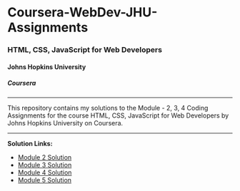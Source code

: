 # Coursera-WebDev-JHU-Assignments

### HTML, CSS, JavaScript for Web Developers
#### Johns Hopkins University
##### Coursera
---
This repository contains my solutions to the Module - 2, 3, 4 Coding Assignments for the course HTML, CSS, JavaScript for Web Developers by Johns Hopkins University on Coursera. 

---

**Solution Links:**

- [Module 2 Solution](http://malouuu8.github.io/Coursera-WebDev-JHU-Assignments/module-2-solution/index.html)
- [Module 3 Solution](http://malouuu8.github.io/Coursera-WebDev-JHU-Assignments/module-3-solution/index.html)
- [Module 4 Solution](http://malouuu8.github.io/Coursera-WebDev-JHU-Assignments/module-4-solution/index.html)
- [Module 5 Solution](http://malouuu8.github.io/Coursera-WebDev-JHU-Assignments/module-5-solution/index.html)
